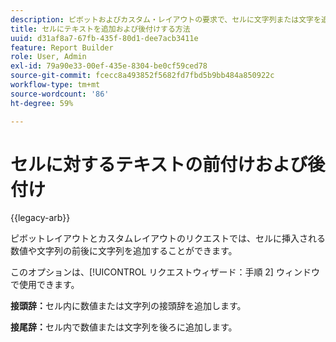 ```yaml
---
description: ピボットおよびカスタム・レイアウトの要求で、セルに文字列または文字を追加または追加する方法を学習します。
title: セルにテキストを追加および後付けする方法
uuid: d31af8a7-67fb-435f-80d1-dee7acb3411e
feature: Report Builder
role: User, Admin
exl-id: 79a90e33-00ef-435e-8304-be0cf59ced78
source-git-commit: fcecc8a493852f5682fd7fbd5b9bb484a850922c
workflow-type: tm+mt
source-wordcount: '86'
ht-degree: 59%

---
```


# セルに対するテキストの前付けおよび後付け

{{legacy-arb}}

ピボットレイアウトとカスタムレイアウトのリクエストでは、セルに挿入される数値や文字列の前後に文字列を追加することができます。

このオプションは、[!UICONTROL  リクエストウィザード：手順 2] ウィンドウで使用できます。

**接頭辞：**&#x200B;セル内に数値または文字列の接頭辞を追加します。

**接尾辞：**&#x200B;セル内で数値または文字列を後ろに追加します。
